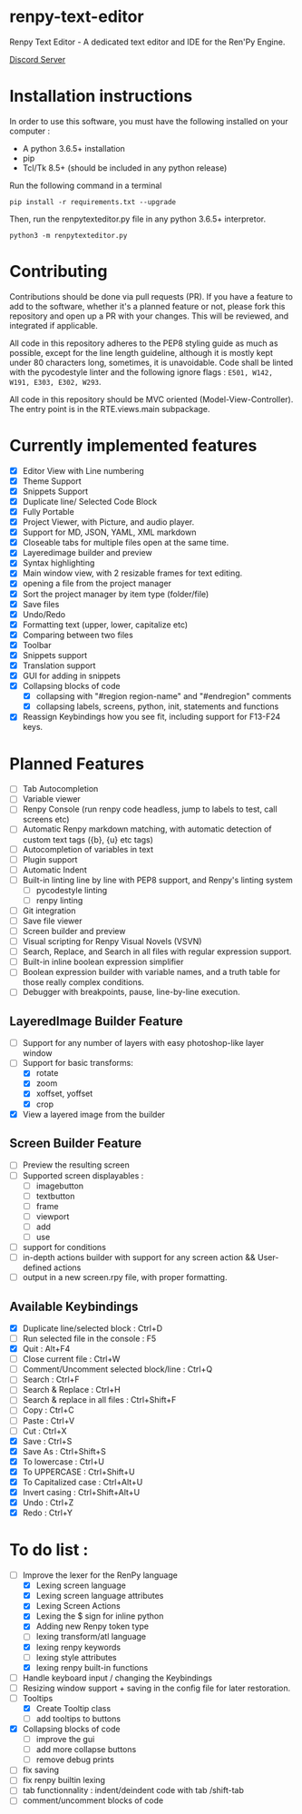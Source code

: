 # renpy-text-editor
Renpy Text Editor - A dedicated text editor and IDE for the Ren'Py Engine.

[Discord Server](https://discord.gg/aHk5kur)

# Installation instructions

In order to use this software, you must have the following installed on your computer :

- A python 3.6.5+ installation
- pip
- Tcl/Tk 8.5+ (should be included in any python release)

Run the following command in a terminal

`pip install -r requirements.txt --upgrade`

Then, run the renpytexteditor.py file in any python 3.6.5+ interpretor.

`python3 -m renpytexteditor.py`


# Contributing

Contributions should be done via pull requests (PR). If you have a feature to add to the software, whether it's a planned feature or not, please fork this repository and open up a PR with your changes. This will be reviewed, and integrated if applicable.

All code in this repository adheres to the PEP8 styling guide as much as possible, except for the line length guideline, although it is mostly kept under 80 characters long, sometimes, it is unavoidable. Code shall be linted with the pycodestyle linter and the following ignore flags : `E501, W142, W191, E303, E302, W293`.

All code in this repository should be MVC oriented (Model-View-Controller). The entry point is in the RTE.views.main subpackage.

# Currently implemented features

- [x] Editor View with Line numbering
- [x] Theme Support
- [x] Snippets Support
- [x] Duplicate line/ Selected Code Block
- [x] Fully Portable
- [x] Project Viewer, with Picture, and audio player.
- [x] Support for MD, JSON, YAML, XML markdown
- [x] Closeable tabs for multiple files open at the same time.
- [x] Layeredimage builder and preview
- [x] Syntax highlighting
- [x] Main window view, with 2 resizable frames for text editing.
- [x] opening a file from the project manager
- [x] Sort the project manager by item type (folder/file)
- [x] Save files
- [x] Undo/Redo
- [x] Formatting text (upper, lower, capitalize etc)
- [x] Comparing between two files
- [x] Toolbar
- [x] Snippets support
- [x] Translation support
- [x] GUI for adding in snippets
- [x] Collapsing blocks of code
    - [x] collapsing with "#region region-name" and "#endregion" comments
    - [x] collapsing labels, screens, python, init, statements and functions
- [x] Reassign Keybindings how you see fit, including support for F13-F24 keys.

# Planned Features


- [ ] Tab Autocompletion
- [ ] Variable viewer
- [ ] Renpy Console (run renpy code headless, jump to labels to test, call screens etc)
- [ ] Automatic Renpy markdown matching, with automatic detection of custom text tags ({b}, {u} etc tags)
- [ ] Autocompletion of variables in text
- [ ] Plugin support
- [ ] Automatic Indent
- [ ] Built-in linting line by line with PEP8 support, and Renpy's linting system
    - [ ] pycodestyle linting
    - [ ] renpy linting
- [ ] Git integration
- [ ] Save file viewer
- [ ] Screen builder and preview
- [ ] Visual scripting for Renpy Visual Novels (VSVN)
- [ ] Search, Replace, and Search in all files with regular expression support.
- [ ] Built-in inline boolean expression simplifier
- [ ] Boolean expression builder with variable names, and a truth table for those really complex conditions.
- [ ] Debugger with breakpoints, pause, line-by-line execution.

## LayeredImage Builder Feature

- [ ] Support for any number of layers with easy photoshop-like layer window
- [ ] Support for basic transforms:
    - [x] rotate
    - [x] zoom
    - [x] xoffset, yoffset
    - [x] crop
- [x] View a layered image from the builder

## Screen Builder Feature

- [ ] Preview the resulting screen
- [ ] Supported screen displayables :
    - [ ] imagebutton
    - [ ] textbutton
    - [ ] frame
    - [ ] viewport
    - [ ] add
    - [ ] use
- [ ] support for conditions
- [ ] in-depth actions builder with support for any screen action && User-defined actions
- [ ] output in a new screen.rpy file, with proper formatting.

## Available Keybindings

- [x] Duplicate line/selected block : Ctrl+D
- [ ] Run selected file in the console : F5
- [x] Quit : Alt+F4
- [ ] Close current file : Ctrl+W
- [ ] Comment/Uncomment selected block/line : Ctrl+Q
- [ ] Search : Ctrl+F
- [ ] Search & Replace : Ctrl+H
- [ ] Search & replace in all files : Ctrl+Shift+F
- [ ] Copy : Ctrl+C
- [ ] Paste : Ctrl+V
- [ ] Cut : Ctrl+X
- [x] Save : Ctrl+S
- [x] Save As : Ctrl+Shift+S
- [x] To lowercase : Ctrl+U
- [x] To UPPERCASE : Ctrl+Shift+U
- [x] To Capitalized case : Ctrl+Alt+U
- [x] Invert casing : Ctrl+Shift+Alt+U
- [x] Undo : Ctrl+Z
- [x] Redo : Ctrl+Y

# To do list :


- [ ] Improve the lexer for the RenPy language
    - [x] Lexing screen language
    - [x] Lexing screen language attributes
    - [x] Lexing Screen Actions
    - [x] Lexing the $ sign for inline python
    - [x] Adding new Renpy token type
    - [ ] lexing transform/atl language
    - [x] lexing renpy keywords
    - [ ] lexing style attributes
    - [x] lexing renpy built-in functions
- [ ] Handle keyboard input / changing the Keybindings
- [ ] Resizing window support + saving in the config file for later restoration.
- [ ] Tooltips
    - [x] Create Tooltip class
    - [ ] add tooltips to buttons
- [x] Collapsing blocks of code
    - [ ] improve the gui
    - [ ] add more collapse buttons
    - [ ] remove debug prints
- [ ] fix saving
- [ ] fix renpy builtin lexing
- [ ] tab functionnality : indent/deindent code with tab /shift-tab
- [ ] comment/uncomment blocks of code
